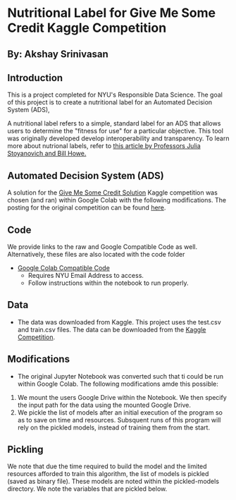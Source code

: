 # Nutritional Label for Give Me Some Credit Kaggle Competition

## By: Akshay Srinivasan 

## Introduction

This is a project completed for NYU's Responsible Data Science. The goal of this project is to create a nutritional label for an Automated Decision System (ADS),

A nutritional label refers to a simple, standard label for an ADS that allows users to determine the "fitness for use" for a particular objective. This tool was originally developed develop interoperability and transparency. To learn more about nutrional labels, refer to [this article by Professors Julia Stoyanovich and Bill Howe.](http://sites.computer.org/debull/A19sept/p13.pdf)

## Automated Decision System (ADS)

A solution for the [Give Me Some Credit Solution](https://www.kaggle.com/code/caesarlupum/modeling-give-me-some-credit) Kaggle competition was chosen (and ran) within Google Colab with the following modifications. The posting for the original competition can be found [here](https://www.kaggle.com/competitions/GiveMeSomeCredit/overview).

## Code

We provide links to the raw and Google Compatible Code as well. Alternatively, these files are also located with the code folder

- [Google Colab Compatible Code](https://colab.research.google.com/drive/1gqXJGckAZ2e-mpc812PgzILmvIYC3B_c?usp=sharing)
  - Requires NYU Email Address to access.
  - Follow instructions within the notebook to run properly. 

## Data

- The data was downloaded from Kaggle. This project uses the test.csv and train.csv files. The data can be downloaded from the [Kaggle Competition](https://www.kaggle.com/competitions/santander-customer-transaction-prediction/data).

## Modifications

- The original Jupyter Notebook was converted such that ti could be run within Google Colab. The following modifications amde this possible:
  
1. We mount the users Google Drive within the Notebook. We then specify the input path for the data using the mounted Google Drive.
2. We pickle the list of models after an initial execution of the program so as to save on time and resources. Subsquent runs of this program will rely on the pickled models, instead of training them from the start. 

## Pickling

We note that due the time required to build the model and the limited resources afforded to train this algorithm, the list of models is pickled (saved as binary file). These models are noted within the pickled-models directory. We note the variables that are pickled below.
